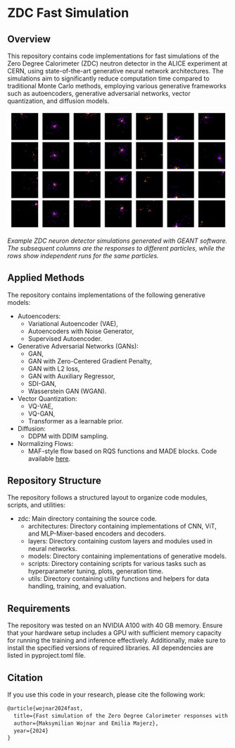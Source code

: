 # ZDC Fast Simulation

## Overview

This repository contains code implementations for fast simulations of the Zero Degree Calorimeter (ZDC) neutron 
detector in the ALICE experiment at CERN, using state-of-the-art generative neural network architectures. 
The simulations aim to significantly reduce computation time compared to traditional Monte Carlo methods, 
employing various generative frameworks such as autoencoders, generative adversarial networks, vector 
quantization, and diffusion models.

![Example Monte Carlo simulations](samples.png)

*Example ZDC neuron detector simulations generated with GEANT software. The subsequent columns are the responses to 
different particles, while the rows show independent runs for the same particles.*

## Applied Methods

The repository contains implementations of the following generative models:

- Autoencoders:
  -  Variational Autoencoder (VAE),
  -  Autoencoders with Noise Generator,
  -  Supervised Autoencoder.
- Generative Adversarial Networks (GANs):
  -  GAN,
  -  GAN with Zero-Centered Gradient Penalty,
  -  GAN with L2 loss,
  -  GAN with Auxiliary Regressor,
  -  SDI-GAN,
  -  Wasserstein GAN (WGAN).
- Vector Quantization:
  -  VQ-VAE,
  -  VQ-GAN,
  -  Transformer as a learnable prior.
- Diffusion:
  -  DDPM with DDIM sampling.
- Normalizing Flows:
  -  MAF-style flow based on RQS functions and MADE blocks. Code available [here](https://github.com/majerzemilia/zdc-fast-simulations).   

## Repository Structure

The repository follows a structured layout to organize code modules, scripts, and utilities:

- zdc: Main directory containing the source code.
  -  architectures: Directory containing implementations of CNN, ViT, and MLP-Mixer-based encoders and decoders.
  -  layers: Directory containing custom layers and modules used in neural networks.
  -  models: Directory containing implementations of generative models.
  -  scripts: Directory containing scripts for various tasks such as hyperparameter tuning, plots, generation time.
  -  utils: Directory containing utility functions and helpers for data handling, training, and evaluation.

## Requirements

The repository was tested on an NVIDIA A100 with 40 GB memory. Ensure that your hardware setup includes a GPU with 
sufficient memory capacity for running the training and inference effectively. Additionally, make sure to install the 
specified versions of required libraries. All dependencies are listed in pyproject.toml file.

## Citation

If you use this code in your research, please cite the following work:

```latex
@article{wojnar2024fast,
  title={Fast simulation of the Zero Degree Calorimeter responses with generative neural networks},
  author={Maksymilian Wojnar and Emilia Majerz},
  year={2024}
}
```
